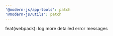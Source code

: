 ```yaml
---
'@modern-js/app-tools': patch
'@modern-js/utils': patch
---
```


feat(webpack): log more detailed error messages
